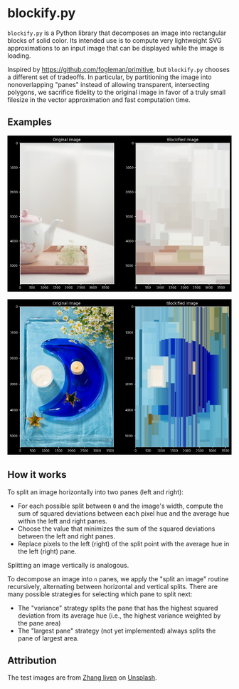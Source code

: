# blockify.py

`blockify.py` is a Python library that decomposes an image into rectangular blocks
of solid color. Its intended use is to compute very lightweight SVG approximations
to an input image that can be displayed while the image is loading.

Inspired by <https://github.com/fogleman/primitive>, but `blockify.py` chooses a different
set of tradeoffs. In particular, by partitioning the image into nonoverlapping "panes"
instead of allowing transparent, intersecting polygons, we sacrifice fidelity to the original
image in favor of a truly small filesize in the vector approximation and fast computation time.

## Examples

![Comparison of an image of a teapot and its blockified approximation](./test_images/teapot_blockified_comparison.png)

![Comparison of an image of an abstract sculpture and its blockified approximation](./test_images/sculpture_blockified_comparison.png)

## How it works

To split an image horizontally into two panes (left and right):

- For each possible split between `0` and the image's width, compute the sum of squared deviations between each pixel hue and the average hue within the left and right panes.
- Choose the value that minimizes the sum of the squared deviations between the left and right panes.
- Replace pixels to the left (right) of the split point with the average hue in the left (right) pane.

Splitting an image vertically is analogous.

To decompose an image into `n` panes, we apply the "split an image" routine recursively, alternating between horizontal and vertical splits. There are many possible strategies for selecting which pane to split next:
- The "variance" strategy splits the pane that has the highest squared deviation from its average hue (i.e., the highest variance weighted by the pane area)
- The "largest pane" strategy (not yet implemented) always splits the pane of largest area.

## Attribution

The test images are from <a href="https://unsplash.com/@lvenfoto?utm_source=unsplash&utm_medium=referral&utm_content=creditCopyText">Zhang liven</a> on <a href="https://unsplash.com/?utm_source=unsplash&utm_medium=referral&utm_content=creditCopyText">Unsplash</a>.